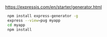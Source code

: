 https://expressjs.com/en/starter/generator.html

```bash
 npm install express-generator -g
 express --view=pug myapp
 cd myapp
 npm install
```
